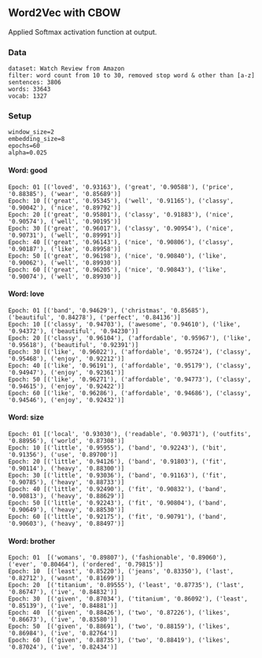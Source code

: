 ## Word2Vec with CBOW

Applied Softmax activation function at output.

### Data

    dataset: Watch Review from Amazon
    filter: word count from 10 to 30, removed stop word & other than [a-z]
    sentences: 3806
    words: 33643
    vocab: 1327

### Setup

    window_size=2
    embedding_size=8
    epochs=60
    alpha=0.025


#### Word: good

	Epoch: 01 [('loved', '0.93163'), ('great', '0.90588'), ('price', '0.88385'), ('wear', '0.85689')]
	Epoch: 10 [('great', '0.95345'), ('well', '0.91165'), ('classy', '0.90042'), ('nice', '0.89792')]
	Epoch: 20 [('great', '0.95801'), ('classy', '0.91883'), ('nice', '0.90574'), ('well', '0.90195')]
	Epoch: 30 [('great', '0.96017'), ('classy', '0.90954'), ('nice', '0.90731'), ('well', '0.89991')]
	Epoch: 40 [('great', '0.96143'), ('nice', '0.90806'), ('classy', '0.90187'), ('like', '0.89958')]
	Epoch: 50 [('great', '0.96198'), ('nice', '0.90840'), ('like', '0.90062'), ('well', '0.89930')]
	Epoch: 60 [('great', '0.96205'), ('nice', '0.90843'), ('like', '0.90074'), ('well', '0.89930')]

#### Word: love

	Epoch: 01 [('band', '0.94629'), ('christmas', '0.85685'), ('beautiful', '0.84278'), ('perfect', '0.84136')]
	Epoch: 10 [('classy', '0.94703'), ('awesome', '0.94610'), ('like', '0.94372'), ('beautiful', '0.94230')]
	Epoch: 20 [('classy', '0.96104'), ('affordable', '0.95967'), ('like', '0.95618'), ('beautiful', '0.92391')]
	Epoch: 30 [('like', '0.96022'), ('affordable', '0.95724'), ('classy', '0.95468'), ('enjoy', '0.92212')]
	Epoch: 40 [('like', '0.96191'), ('affordable', '0.95179'), ('classy', '0.94947'), ('enjoy', '0.92361')]
	Epoch: 50 [('like', '0.96271'), ('affordable', '0.94773'), ('classy', '0.94615'), ('enjoy', '0.92422')]
	Epoch: 60 [('like', '0.96286'), ('affordable', '0.94686'), ('classy', '0.94546'), ('enjoy', '0.92432')]

#### Word: size

	Epoch: 01 [('local', '0.93030'), ('readable', '0.90371'), ('outfits', '0.88956'), ('world', '0.87308')]
	Epoch: 10 [('little', '0.95955'), ('band', '0.92243'), ('bit', '0.91356'), ('use', '0.89700')]
	Epoch: 20 [('little', '0.94126'), ('band', '0.91803'), ('fit', '0.90114'), ('heavy', '0.88300')]
	Epoch: 30 [('little', '0.93036'), ('band', '0.91163'), ('fit', '0.90785'), ('heavy', '0.88733')]
	Epoch: 40 [('little', '0.92490'), ('fit', '0.90832'), ('band', '0.90813'), ('heavy', '0.88629')]
	Epoch: 50 [('little', '0.92243'), ('fit', '0.90804'), ('band', '0.90649'), ('heavy', '0.88530')]
	Epoch: 60 [('little', '0.92175'), ('fit', '0.90791'), ('band', '0.90603'), ('heavy', '0.88497')]

#### Word: brother

	Epoch: 01  [('womans', '0.89807'), ('fashionable', '0.89060'), ('ever', '0.80464'), ('ordered', '0.79815')]
	Epoch: 10  [('least', '0.85220'), ('jeans', '0.83350'), ('last', '0.82712'), ('wasnt', '0.81699')]
	Epoch: 20  [('titanium', '0.89555'), ('least', '0.87735'), ('last', '0.86747'), ('ive', '0.84832')]
	Epoch: 30  [('given', '0.87034'), ('titanium', '0.86092'), ('least', '0.85139'), ('ive', '0.84881')]
	Epoch: 40  [('given', '0.88426'), ('two', '0.87226'), ('likes', '0.86673'), ('ive', '0.83580')]
	Epoch: 50  [('given', '0.88691'), ('two', '0.88159'), ('likes', '0.86984'), ('ive', '0.82764')]
	Epoch: 60  [('given', '0.88735'), ('two', '0.88419'), ('likes', '0.87024'), ('ive', '0.82434')]

